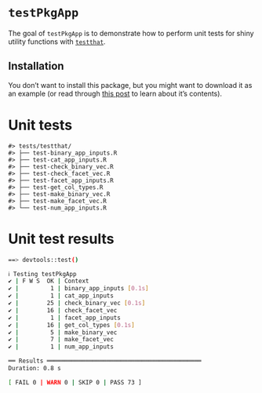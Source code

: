 
<!-- README.md is generated from README.Rmd. Please edit that file -->

# `testPkgApp`

<!-- badges: start -->
<!-- badges: end -->

The goal of `testPkgApp` is to demonstrate how to perform unit tests for
shiny utility functions with [`testthat`](https://testthat.r-lib.org/).

## Installation

You don’t want to install this package, but you might want to download
it as an example (or read through [this
post](https://mjfrigaard.github.io/posts/test-shiny-p1/) to learn about
it’s contents).

# Unit tests

    #> tests/testthat/
    #> ├── test-binary_app_inputs.R
    #> ├── test-cat_app_inputs.R
    #> ├── test-check_binary_vec.R
    #> ├── test-check_facet_vec.R
    #> ├── test-facet_app_inputs.R
    #> ├── test-get_col_types.R
    #> ├── test-make_binary_vec.R
    #> ├── test-make_facet_vec.R
    #> └── test-num_app_inputs.R

# Unit test results

``` bash
==> devtools::test()

ℹ Testing testPkgApp
✔ | F W S  OK | Context
✔ |         1 | binary_app_inputs [0.1s]      
✔ |         1 | cat_app_inputs                   
✔ |        25 | check_binary_vec [0.1s]         
✔ |        16 | check_facet_vec                 
✔ |         1 | facet_app_inputs                
✔ |        16 | get_col_types [0.1s]            
✔ |         5 | make_binary_vec                  
✔ |         7 | make_facet_vec                   
✔ |         1 | num_app_inputs                   

══ Results ════════════════════════════════════════════
Duration: 0.8 s

[ FAIL 0 | WARN 0 | SKIP 0 | PASS 73 ]
```
